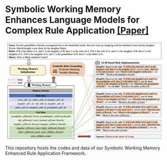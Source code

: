 # Symbolic Working Memory Enhances Language Models for Complex Rule Application [[Paper]](https://arxiv.org/abs/2408.13654)

![Illustration of Logic Scaffolding](assets/neurosymbolic_rule_application.png)

This repository hosts the codes and data of our Symbolic Working Memory Enhanced Rule Application Framework. 
